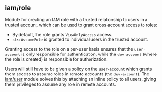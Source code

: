 ## iam/role

Module for creating an IAM role with a trusted relationship to users in a trusted account, 
which can be used to grant cross-account access to roles: 

- By default, the role grants `ViewOnlyAccess` access.
- `sts:AssumeRole` is granted to individual users in the trusted account.

Granting access to the role on a per-user basis ensures that the `user-account` is only responsible
for authentication, while the `dev-account` (where the role is created) is responsible for authorization.

Users will still have to be given a policy on the `user-account` which
grants them access to assume roles in remote accounts (the `dev-account`).
The [iam/user](../user/README.md) module solves this by attaching an inline
policy to all users, giving them privileges to assume any role in remote 
accounts.

